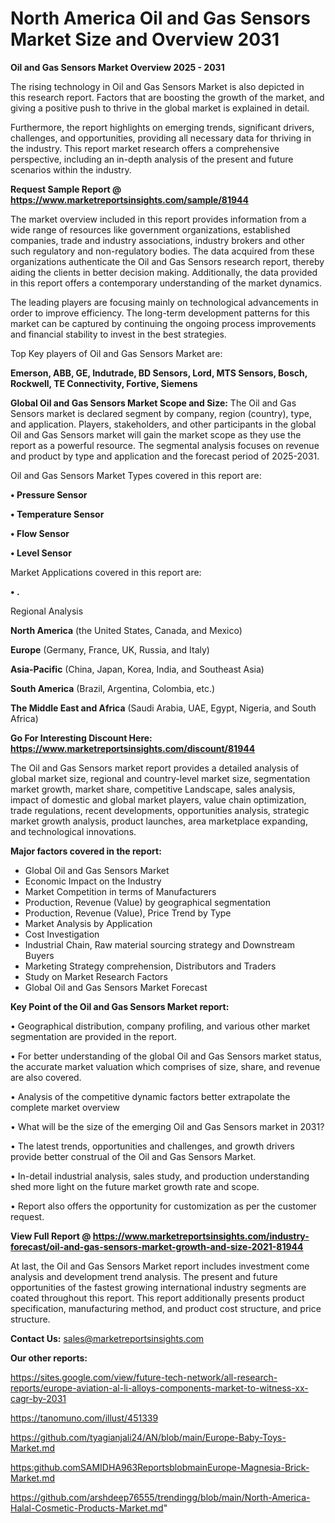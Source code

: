 # North America Oil and Gas Sensors Market Size and Overview 2031

<Strong> Oil and Gas Sensors Market Overview 2025 - 2031</strong>

The rising technology in Oil and Gas Sensors Market is also depicted in this research report. Factors that are boosting the growth of the market, and giving a positive push to thrive in the global market is explained in detail.

Furthermore, the report highlights on emerging trends, significant drivers, challenges, and opportunities, providing all necessary data for thriving in the industry. This report market research offers a comprehensive perspective, including an in-depth analysis of the present and future scenarios within the industry.

<strong>Request Sample Report @ <a href=https://www.marketreportsinsights.com/sample/81944>https://www.marketreportsinsights.com/sample/81944</a></strong>

The market overview included in this report provides information from a wide range of resources like government organizations, established companies, trade and industry associations, industry brokers and other such regulatory and non-regulatory bodies. The data acquired from these organizations authenticate the Oil and Gas Sensors research report, thereby aiding the clients in better decision making. Additionally, the data provided in this report offers a contemporary understanding of the market dynamics.

The leading players are focusing mainly on technological advancements in order to improve efficiency. The long-term development patterns for this market can be captured by continuing the ongoing process improvements and financial stability to invest in the best strategies.

Top Key players of Oil and Gas Sensors Market are:

<strong>Emerson, ABB, GE, Indutrade, BD Sensors, Lord, MTS Sensors, Bosch, Rockwell, TE Connectivity, Fortive, Siemens</strong>

<strong><b>Global Oil and Gas Sensors Market Scope and Size:</b></strong>
The Oil and Gas Sensors market is declared segment by company, region (country), type, and application. Players, stakeholders, and other participants in the global Oil and Gas Sensors market will gain the market scope as they use the report as a powerful resource. The segmental analysis focuses on revenue and product by type and application and the forecast period of 2025-2031.

Oil and Gas Sensors Market Types covered in this report are:

<strong>• Pressure Sensor

• Temperature Sensor

• Flow Sensor

• Level Sensor</strong>

Market Applications covered in this report are:

<strong>• .</strong> 

Regional Analysis

<strong>North America</strong> (the United States, Canada, and Mexico)

<strong>Europe</strong> (Germany, France, UK, Russia, and Italy)

<strong>Asia-Pacific</strong> (China, Japan, Korea, India, and Southeast Asia)

<strong>South America</strong> (Brazil, Argentina, Colombia, etc.)

<strong>The Middle East and Africa</strong> (Saudi Arabia, UAE, Egypt, Nigeria, and South Africa)

<strong>Go For Interesting Discount Here: <a href=https://www.marketreportsinsights.com/discount/81944>https://www.marketreportsinsights.com/discount/81944</a></strong>

The Oil and Gas Sensors market report provides a detailed analysis of global market size, regional and country-level market size, segmentation market growth, market share, competitive Landscape, sales analysis, impact of domestic and global market players, value chain optimization, trade regulations, recent developments, opportunities analysis, strategic market growth analysis, product launches, area marketplace expanding, and technological innovations.

<strong><b>Major factors covered in the report:</b></strong>
<ul>
  <li>Global Oil and Gas Sensors Market </li>
  <li>Economic Impact on the Industry</li>
  <li>Market Competition in terms of Manufacturers</li>
  <li>Production, Revenue (Value) by geographical segmentation</li>
  <li>Production, Revenue (Value), Price Trend by Type</li>
  <li>Market Analysis by Application</li>
  <li>Cost Investigation</li>
  <li>Industrial Chain, Raw material sourcing strategy and Downstream Buyers</li>
  <li>Marketing Strategy comprehension, Distributors and Traders</li>
  <li>Study on Market Research Factors</li>
  <li>Global Oil and Gas Sensors Market Forecast</li>
</ul>

<strong><b>Key Point of the Oil and Gas Sensors Market report:</b></strong>

• Geographical distribution, company profiling, and various other market segmentation are provided in the report.

• For better understanding of the global Oil and Gas Sensors market status, the accurate market valuation which comprises of size, share, and revenue are also covered.

• Analysis of the competitive dynamic factors better extrapolate the complete market overview

• What will be the size of the emerging Oil and Gas Sensors market in 2031?

• The latest trends, opportunities and challenges, and growth drivers provide better construal of the Oil and Gas Sensors Market.

• In-detail industrial analysis, sales study, and production understanding shed more light on the future market growth rate and scope.

• Report also offers the opportunity for customization as per the customer request.

<strong><b>View Full Report @ <a href=https://www.marketreportsinsights.com/industry-forecast/oil-and-gas-sensors-market-growth-and-size-2021-81944>https://www.marketreportsinsights.com/industry-forecast/oil-and-gas-sensors-market-growth-and-size-2021-81944</a></b></strong>


At last, the Oil and Gas Sensors Market report includes investment come analysis and development trend analysis. The present and future opportunities of the fastest growing international industry segments are coated throughout this report. This report additionally presents product specification, manufacturing method, and product cost structure, and price structure.

<strong>Contact Us:</strong>
sales@marketreportsinsights.com

<strong>Our other reports:</strong>

<a href=https://sites.google.com/view/future-tech-network/all-research-reports/europe-aviation-al-li-alloys-components-market-to-witness-xx-cagr-by-2031>https://sites.google.com/view/future-tech-network/all-research-reports/europe-aviation-al-li-alloys-components-market-to-witness-xx-cagr-by-2031</a>

<a href=https://tanomuno.com/illust/451339>https://tanomuno.com/illust/451339</a>

<a href=https://github.com/tyagianjali24/AN/blob/main/Europe-Baby-Toys-Market.md>https://github.com/tyagianjali24/AN/blob/main/Europe-Baby-Toys-Market.md</a>

<a href=https:github.comSAMIDHA963ReportsblobmainEurope-Magnesia-Brick-Market.md>https:github.comSAMIDHA963ReportsblobmainEurope-Magnesia-Brick-Market.md</a>

<a href=https://github.com/arshdeep76555/trendingg/blob/main/North-America-Halal-Cosmetic-Products-Market.md>https://github.com/arshdeep76555/trendingg/blob/main/North-America-Halal-Cosmetic-Products-Market.md</a>"
